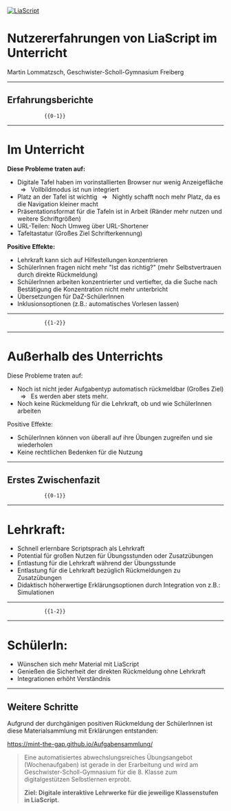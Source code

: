 <!--
author:   Martin Lommatzsch

email:    Sebastian.Zug@informatik.tu-freiberg.de

version:  0.0.5

language: de

narrator: Deutsch Male

mode:     Presentation

comment:  Dieses Material fasst die Erfahrungen beim Einsatz von LiaScript in meinem Unterricht am Freiberger Gymnasium zusammen.

logo:     ./images/logo.png

translation: Deutsch  translations/German.md

-->

[![LiaScript](https://raw.githubusercontent.com/LiaScript/LiaScript/master/badges/course.svg)](https://liascript.github.io/course/?https://raw.githubusercontent.com/LiaPlayground/LiaScript_Workshop_Lehrende_an_Schulen/refs/heads/main/Erfahrungsbericht.md)


# Nutzererfahrungen von LiaScript im Unterricht

Martin Lommatzsch, Geschwister-Scholl-Gymnasium Freiberg


------------------


## Erfahrungsberichte

                {{0-1}}
***************************************

Im Unterricht
=================

__Diese Probleme traten auf:__

- Digitale Tafel haben im vorinstallierten Browser nur wenig Anzeigefläche $\;\;\Rightarrow\;\;$ Vollbildmodus ist nun integriert
- Platz an der Tafel ist wichtig  $\;\;\Rightarrow\;\;$ Nightly schafft noch mehr Platz, da es die Navigation kleiner macht
- Präsentationsformat für die Tafeln ist in Arbeit (Ränder mehr nutzen und weitere Schriftgrößen)
- URL-Teilen: Noch Umweg über URL-Shortener
- Tafeltastatur (Großes Ziel Schrifterkennung)


__Positive Effekte:__

- Lehrkraft kann sich auf Hilfestellungen konzentrieren
- SchülerInnen fragen nicht mehr "Ist das richtig?" (mehr Selbstvertrauen durch direkte Rückmeldung)
- SchülerInnen arbeiten konzentrierter und vertiefter, da die Suche nach Bestätigung die Konzentration nicht mehr unterbricht
- Übersetzungen für DaZ-SchülerInnen
- Inklusionsoptionen (z.B.: automatisches Vorlesen lassen)

***************************************

                {{1-2}}
***************************************

Außerhalb des Unterrichts
=================

Diese Probleme traten auf:

- Noch ist nicht jeder Aufgabentyp automatisch rückmeldbar (Großes Ziel)  $\;\;\Rightarrow\;\;$ Es werden aber stets mehr.
- Noch keine Rückmeldung für die Lehrkraft, ob und wie SchülerInnen arbeiten

Positive Effekte:

- SchülerInnen können von überall auf ihre Übungen zugreifen und sie wiederholen
- Keine rechtlichen Bedenken für die Nutzung

***************************************

## Erstes Zwischenfazit

                {{0-1}}
***************************************

Lehrkraft:
=================

- Schnell erlernbare Scriptsprach als Lehrkraft
- Potential für großen Nutzen für Übungsstunden oder Zusatzübungen
- Entlastung für die Lehrkraft während der Übungsstunde
- Entlastung für die Lehrkraft bezüglich Rückmeldungen zu Zusatzübungen
- Didaktisch höherwertige Erklärungsoptionen durch Integration von z.B.: Simulationen


***************************************

                {{1-2}}
***************************************

SchülerIn:
=================

- Wünschen sich mehr Material mit LiaScript
- Genießen die Sicherheit der direkten Rückmeldung ohne Lehrkraft
- Integrationen erhöht Verständnis


***************************************

## Weitere Schritte

Aufgrund der durchgänigen positiven Rückmeldung der SchülerInnen ist diese Materialsammlung mit Erklärungen entstanden:

https://mint-the-gap.github.io/Aufgabensammlung/

> Eine automatisiertes abwechslungsreiches Übungsangebot (Wochenaufgaben) ist gerade in der Erarbeitung und wird am Geschwister-Scholl-Gymnasium für die 8. Klasse zum digitalgestützen Selbstlernen erprobt.
>
> __Ziel: Digitale interaktive Lehrwerke für die jeweilige Klassenstufen in LiaScript.__

